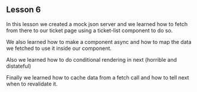 ## Lesson 6

In this lesson we created a mock json server and we learned how to fetch from there to our ticket page using a ticket-list component to do so.

We also learned how to make a component async and how to map the data we fetched to use it inside our component.

Also we learned how to do conditional rendering in next (horrible and distateful)

Finally we learned how to cache data from a fetch call and how to tell next when to revalidate it.